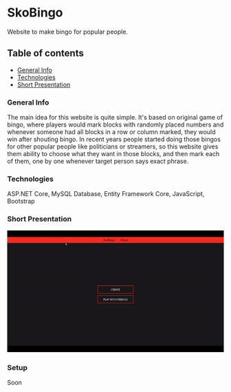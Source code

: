 # SkoBingo
Website to make bingo for popular people.

## Table of contents
- [General Info](#generalInfo)
- [Technologies](#technologies)
- [Short Presentation](#shortPresentation)

### General Info
<a name="generalInfo"/>
The main idea for this website is quite simple. It's based on original game of bingo, where players would mark blocks with randomly placed numbers
                and whenever someone had all blocks in a row or column marked, they would win after shouting bingo.
                In recent years people started doing those bingos for other popular people like politicians or streamers, so this website gives them ability to choose what
                they want in those blocks, and then mark each of them, one by one whenever target person says exact phrase.

### Technologies
<a name="technologies"/>
ASP.NET Core, MySQL Database, Entity Framework Core, JavaScript, Bootstrap

### Short Presentation
<a name="shortPresentation"/>
<img src="/wwwroot/gif/skobingogif.gif?raw=true" width="800px">

### Setup
<a name="setup"/>
Soon


